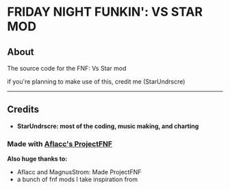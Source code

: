 # FRIDAY NIGHT FUNKIN': VS STAR MOD

## About
The source code for the FNF: Vs Star mod

if you're planning to make use of this, credit me (StarUndrscre)
***

## Credits
- **StarUndrscre: most of the coding, music making, and charting**

### Made with [Aflacc's ProjectFNF](https://github.com/aflacc/ProjectFNF)


**Also huge thanks to:**
- Aflacc and MagnusStrom: Made ProjectFNF
- a bunch of fnf mods I take inspiration from
